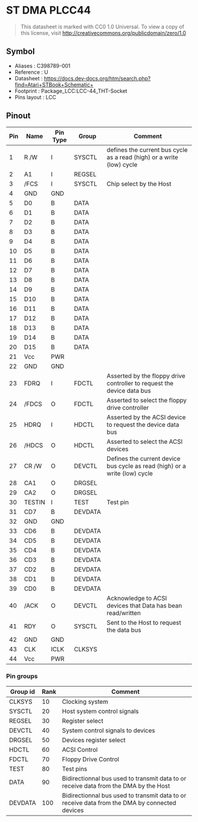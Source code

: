 # ST DMA PLCC44

> This datasheet is marked with CC0 1.0
> Universal. To view a copy of this license, visit
> http://creativecommons.org/publicdomain/zero/1.0

## Symbol

* Aliases : C398789-001
* Reference : U
* Datasheet : https://docs.dev-docs.org/htm/search.php?find=Atari+STBook+Schematic+
* Footprint : Package_LCC:LCC-44_THT-Socket
* Pins layout : LCC


## Pinout

|Pin|Name|Pin Type|Group|Comment|
|---|---|---|---|---|
|1|R /W|I|SYSCTL|defines the current bus cycle as a read (high) or a write (low) cycle|
|2|A1|I|REGSEL||
|3|/FCS|I|SYSCTL|Chip select by the Host|
|4|GND|GND|||
|5|D0|B|DATA||
|6|D1|B|DATA||
|7|D2|B|DATA||
|8|D3|B|DATA||
|9|D4|B|DATA||
|10|D5|B|DATA||
|11|D6|B|DATA||
|12|D7|B|DATA||
|13|D8|B|DATA||
|14|D9|B|DATA||
|15|D10|B|DATA||
|16|D11|B|DATA||
|17|D12|B|DATA||
|18|D13|B|DATA||
|19|D14|B|DATA||
|20|D15|B|DATA||
|21|Vcc|PWR|||
|22|GND|GND|||
|23|FDRQ|I|FDCTL|Asserted by the floppy drive controller to request the device data bus|
|24|/FDCS|O|FDCTL|Asserted to select the floppy drive controller|
|25|HDRQ|I|HDCTL|Asserted by the ACSI device to request the device data bus|
|26|/HDCS|O|HDCTL|Asserted to select the ACSI devices|
|27|CR /W|O|DEVCTL|Defines the current device bus cycle as read (high) or a write (low) cycle|
|28|CA1|O|DRGSEL||
|29|CA2|O|DRGSEL||
|30|TESTIN|I|TEST|Test pin|
|31|CD7|B|DEVDATA||
|32|GND|GND|||
|33|CD6|B|DEVDATA||
|34|CD5|B|DEVDATA||
|35|CD4|B|DEVDATA||
|36|CD3|B|DEVDATA||
|37|CD2|B|DEVDATA||
|38|CD1|B|DEVDATA||
|39|CD0|B|DEVDATA||
|40|/ACK|O|DEVCTL|Acknowledge to ACSI devices that Data has bean read/written|
|41|RDY|O|SYSCTL|Sent to the Host to request the data bus|
|42|GND|GND|||
|43|CLK|ICLK|CLKSYS||
|44|Vcc|PWR|||

### Pin groups

|Group id|Rank|Comment|
|---|---|---|
|CLKSYS|10|Clocking system|
|SYSCTL|20|Host system control signals|
|REGSEL|30|Register select|
|DEVCTL|40|System control signals to devices|
|DRGSEL|50|Devices register select|
|HDCTL|60|ACSI Control|
|FDCTL|70|Floppy Drive Control|
|TEST|80|Test pins|
|DATA|90|Bidirectionnal bus used to transmit data to or receive data from the DMA by the Host|
|DEVDATA|100|Bidirectionnal bus used to transmit data to or receive data from the DMA by connected devices|
